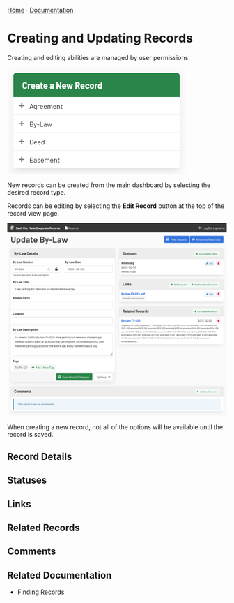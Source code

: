 [Home](https://cityssm.github.io/corporate-records-manager/)
·
[Documentation](./)

# Creating and Updating Records

Creating and editing abilities are managed by user permissions.

![Create Options](dashboard-create.png)

New records can be created from the main dashboard by selecting the desired record type.

Records can be editing by selecting the **Edit Record** button at the top of the record view page.

![Update By-Law](update.png)

When creating a new record, not all of the options will be available until the record is saved.

## Record Details

## Statuses

## Links

## Related Records

## Comments

## Related Documentation

- [Finding Records](search.md)
